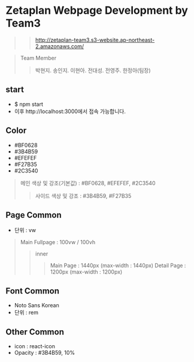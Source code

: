 # Zetaplan Webpage Development by Team3
>> http://zetaplan-team3.s3-website.ap-northeast-2.amazonaws.com/

> Team Member
>> 박현지. 송인지. 이현아. 전대성. 전영주. 한정아(팀장)

## start

* $ npm start
* 이후 http://localhost:3000에서 접속 가능합니다.

## Color
* #BF0628
* #3B4B59
* #EFEFEF
* #F27B35
* #2C3540

> 메인 색상 및 강조(기본값) : #BF0628, #EFEFEF, #2C3540
>> 사이드 색상 및 강조 : #3B4B59, #F27B35

## Page Common
* 단위 : vw
> Main Fullpage : 100vw / 100vh
>> inner
>>> Main Page : 1440px (max-width : 1440px)
>>> Detail Page : 1200px (max-width : 1200px)

## Font Common
* Noto Sans Korean
* 단위 : rem

## Other Common
* icon : react-icon
* Opacity : #3B4B59, 10%
